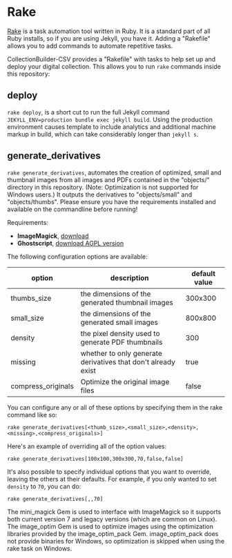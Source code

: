 # Rake

[Rake](https://github.com/ruby/rake) is a task automation tool written in Ruby.
It is a standard part of all Ruby installs, so if you are using Jekyll, you have it.
Adding a "Rakefile" allows you to add commands to automate repetitive tasks.

CollectionBuilder-CSV provides a "Rakefile" with tasks to help set up and deploy your digital collection.
This allows you to run `rake` commands inside this repository:

## deploy

`rake deploy`, is a short cut to run the full Jekyll command `JEKYLL_ENV=production bundle exec jekyll build`.
Using the production environment causes template to include analytics and additional machine markup in build, which can take considerably longer than `jekyll s`.

## generate_derivatives

`rake generate_derivatives`, automates the creation of optimized, small and thumbnail images from all images and PDFs contained in the "objects/" directory in this repository. (Note: Optimization is not supported for Windows users.)
It outputs the derivatives to "objects/small" and "objects/thumbs".
Please ensure you have the requirements installed and available on the commandline before running!

Requirements:

- **ImageMagick**, [download](https://imagemagick.org/script/download.php)
- **Ghostscript**, [download AGPL version](https://www.ghostscript.com/download/gsdnld.html)

The following configuration options are available:

| option | description | default value |
| --- | --- | --- |
| thumbs_size | the dimensions of the generated thumbnail images | 300x300 |
| small_size | the dimensions of the generated small images | 800x800 |
| density | the pixel density used to generate PDF thumbnails | 300 |
| missing | whether to only generate derivatives that don't already exist | true |
| compress_originals | Optimize the original image files | false |

You can configure any or all of these options by specifying them in the rake command like so:

```
rake generate_derivatives[<thumb_size>,<small_size>,<density>,<missing>,<compress_originals>]
```

Here's an example of overriding all of the option values:

```
rake generate_derivatives[100x100,300x300,70,false,false]
```

It's also possible to specify individual options that you want to override, leaving the others at their defaults.
For example, if you only wanted to set `density` to `70`, you can do:

```
rake generate_derivatives[,,70]
```

The mini_magick Gem is used to interface with ImageMagick so it supports both current version 7 and legacy versions (which are common on Linux). 
The image_optim Gem is used to optimize images using the optimization libraries provided by the image_optim_pack Gem. 
image_optim_pack does not provide binaries for Windows, so optimization is skipped when using the rake task on Windows.
